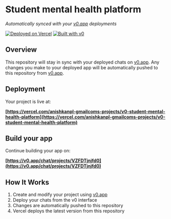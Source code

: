 # Student mental health platform

*Automatically synced with your [v0.app](https://v0.app) deployments*

[![Deployed on Vercel](https://img.shields.io/badge/Deployed%20on-Vercel-black?style=for-the-badge&logo=vercel)](https://vercel.com/anishkanpl-gmailcoms-projects/v0-student-mental-health-platform)
[![Built with v0](https://img.shields.io/badge/Built%20with-v0.app-black?style=for-the-badge)](https://v0.app/chat/projects/VZFDTjnjfd0)

## Overview

This repository will stay in sync with your deployed chats on [v0.app](https://v0.app).
Any changes you make to your deployed app will be automatically pushed to this repository from [v0.app](https://v0.app).

## Deployment

Your project is live at:

**[https://vercel.com/anishkanpl-gmailcoms-projects/v0-student-mental-health-platform](https://vercel.com/anishkanpl-gmailcoms-projects/v0-student-mental-health-platform)**

## Build your app

Continue building your app on:

**[https://v0.app/chat/projects/VZFDTjnjfd0](https://v0.app/chat/projects/VZFDTjnjfd0)**

## How It Works

1. Create and modify your project using [v0.app](https://v0.app)
2. Deploy your chats from the v0 interface
3. Changes are automatically pushed to this repository
4. Vercel deploys the latest version from this repository

